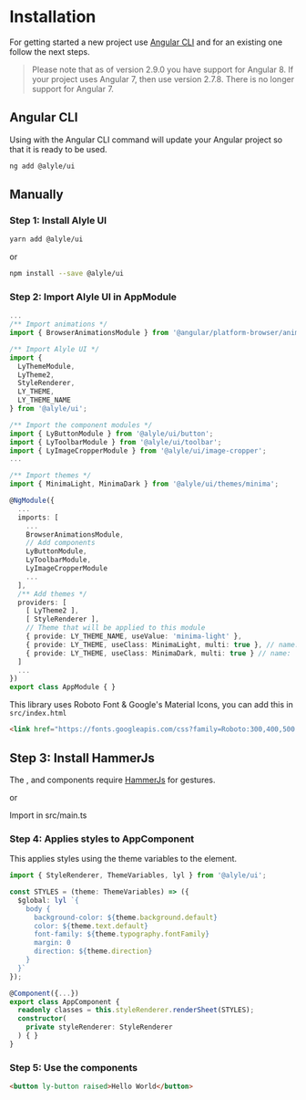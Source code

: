 # Installation

<p>
  For getting started a new project use <a
  target="_blank"
  rel="noopener nofollow"
  href="https://cli.angular.io/">Angular CLI</a> and for an existing one follow the next steps.
</p>

> Please note that as of version 2.9.0 you have support for Angular 8. If your project uses Angular 7, then use version 2.7.8. There is no longer support for Angular 7.

## Angular CLI
<p>
  Using with the Angular CLI command will update your Angular project so that it is ready to be used.
</p>

```bash
ng add @alyle/ui
```

## Manually

### Step 1: Install Alyle UI

```bash
yarn add @alyle/ui
```

<p>or</p>

```bash
npm install --save @alyle/ui
```

### Step 2: Import Alyle UI in AppModule

```ts
...
/** Import animations */
import { BrowserAnimationsModule } from '@angular/platform-browser/animations';

/** Import Alyle UI */
import {
  LyThemeModule,
  LyTheme2,
  StyleRenderer,
  LY_THEME,
  LY_THEME_NAME
} from '@alyle/ui';

/** Import the component modules */
import { LyButtonModule } from '@alyle/ui/button';
import { LyToolbarModule } from '@alyle/ui/toolbar';
import { LyImageCropperModule } from '@alyle/ui/image-cropper';
...

/** Import themes */
import { MinimaLight, MinimaDark } from '@alyle/ui/themes/minima';

@NgModule({
  ...
  imports: [
    ...
    BrowserAnimationsModule,
    // Add components
    LyButtonModule,
    LyToolbarModule,
    LyImageCropperModule
    ...
  ],
  /** Add themes */
  providers: [
    [ LyTheme2 ],
    [ StyleRenderer ],
    // Theme that will be applied to this module
    { provide: LY_THEME_NAME, useValue: 'minima-light' },
    { provide: LY_THEME, useClass: MinimaLight, multi: true }, // name: `minima-light`
    { provide: LY_THEME, useClass: MinimaDark, multi: true } // name: `minima-dark`
  ]
  ...
})
export class AppModule { }
```

This library uses Roboto Font & Google's Material Icons, you can add this in `src/index.html`

```html
<link href="https://fonts.googleapis.com/css?family=Roboto:300,400,500|Material+Icons" rel="stylesheet">
```

## Step 3: Install HammerJs</h2>

The <code class="html"><ly-carousel></code>, <code class="html"><ly-slider></code> and <code class="html"><ly-img-cropper></code> components require <a href="http://hammerjs.github.io/">HammerJs</a> for gestures.

<prism language="bash" code="yarn add hammerjs"></prism>

<p>or</p>

<prism language="bash" code="npm install --save hammerjs"></prism>

<p>Import in src/main.ts</p>

<prism language="typescript" code="import 'hammerjs';"></prism>

### Step 4: Applies styles to AppComponent

This applies styles using the theme variables to the <code class="html"><body></code> element.

```ts
import { StyleRenderer, ThemeVariables, lyl } from '@alyle/ui';

const STYLES = (theme: ThemeVariables) => ({
  $global: lyl `{
    body {
      background-color: ${theme.background.default}
      color: ${theme.text.default}
      font-family: ${theme.typography.fontFamily}
      margin: 0
      direction: ${theme.direction}
    }
  }`
});

@Component({...})
export class AppComponent {
  readonly classes = this.styleRenderer.renderSheet(STYLES);
  constructor(
    private styleRenderer: StyleRenderer
  ) { }
}
```

### Step 5: Use the components

```html
<button ly-button raised>Hello World</button>
```
